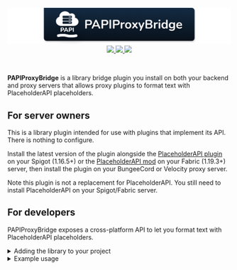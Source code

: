 <!--suppress ALL -->
<p align="center">
    <img src="images/banner.png" alt="PAPIProxyBridge" />
    <a href="https://github.com/WiIIiam278/PAPIProxyBridge/actions/workflows/java_ci.yml">
        <img src="https://img.shields.io/github/actions/workflow/status/WiIIiam278/Velocitab/java_ci.yml?branch=master&logo=github"/>
    </a>
    <a href="https://jitpack.io/#net.william278/PAPIProxyBridge">
        <img src="https://img.shields.io/jitpack/version/net.william278/PAPIProxyBridge?color=%2300fb9a&label=api&logo=gradle" />
    </a> 
    <a href="https://discord.gg/tVYhJfyDWG">
        <img src="https://img.shields.io/discord/818135932103557162.svg?label=&logo=discord&logoColor=fff&color=7389D8&labelColor=6A7EC2" />
    </a>
</p>
<br/>

**PAPIProxyBridge** is a library bridge plugin you install on both your backend and proxy servers that allows proxy plugins to format text with PlaceholderAPI placeholders.

## For server owners
This is a library plugin intended for use with plugins that implement its API. There is nothing to configure.

Install the latest version of the plugin alongside the [PlaceholderAPI plugin](https://www.spigotmc.org/resources/placeholderapi.6245/) on your Spigot (1.16.5+) or the [PlaceholderAPI mod](https://placeholders.pb4.eu/) on your Fabric (1.19.3+) server, then install the plugin on your BungeeCord or Velocity proxy server.

Note this plugin is not a replacement for PlaceholderAPI. You still need to install PlaceholderAPI on your Spigot/Fabric server.

## For developers
PAPIProxyBridge exposes a cross-platform API to let you format text with PlaceholderAPI placeholders.

<details>
<summary>Adding the library to your project</summary>

PAPIProxyBridge is available on [Jitpack](https://jitpack.io/#net.william278/PAPIProxyBridge). First, add the maven repository to your `build.gradle`:
```groovy
repositories {
    maven { url 'https://jitpack.io' }
}
```

Then add the dependency:
```groovy
dependencies {
    implementation 'net.william278:PAPIProxyBridge:1.2'
}
```

</details>

<details>
<summary>Example usage</summary>

The `PlaceholderAPI` class exposes the API for formatting placeholders. At the moment, only singleton non-bracketed placeholders are supported (more in the future).

Get an instance of the class with PlaceholderAPI.getInstance(), then use the `#formatPlaceholders` method to format a string with placeholders on a player (specified with UUID for cross-platform simplicity). 

The method returns a [CompletableFuture](https://www.baeldung.com/java-completablefuture) (since we don't want to lock threads while the proxy networks with players on the backend) that you can use to accept the formatted string.

```java
// Format a string with placeholders
final PlaceholderAPI api = PlaceholderAPI.getInstance();
final UUID player = player.getUniqueId();
api.formatPlaceholders("Hello %player_name%!", player).thenAccept(formatted -> {
    player.sendMessage(formatted);
});
```

Never invoke `#join()` on calls to `#formatPlaceholders`; this is unsafe.

PAPIProxyBridge caches resolved requests for 30000 milliseconds (30 seconds), to avoid causing excessive traffic over your servers network channels. You can adjust how long to cache for using the `PlaceholderAPI#`

</details>

